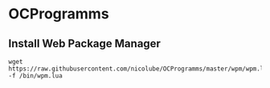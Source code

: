 # OCProgramms


## Install Web Package Manager

```
wget https://raw.githubusercontent.com/nicolube/OCProgramms/master/wpm/wpm.lua  -f /bin/wpm.lua
```
